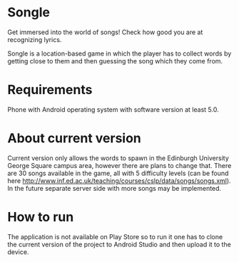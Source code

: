 # Songle
Get immersed into the world of songs! Check how good you are at recognizing lyrics.

Songle is a location-based game in which the player has to collect words by getting close to them and then guessing the song which they come from.

# Requirements
Phone with Android operating system with software version at least 5.0.

# About current version
Current version only allows the words to spawn in the Edinburgh University George Square campus area, however there are plans to change that. There are 30 songs available in the game, all with 5 difficulty levels (can be found here http://www.inf.ed.ac.uk/teaching/courses/cslp/data/songs/songs.xml). In the future separate server side with more songs may be implemented.

# How to run
The application is not available on Play Store so to run it one has to clone the current version of the project to Android Studio and then upload it to the device.
